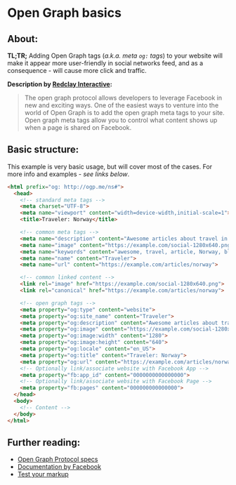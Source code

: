 # Open Graph basics

## About:

__TL;TR;__ Adding Open Graph tags (*a.k.a. meta `og:` tags*) to your website will make it appear more user-friendly in social networks feed, and as a consequence - will cause more click and traffic.

__Description by [Redclay Interactive](https://www.redclayinteractive.com/what-are-open-graph-tags/):__
> The open graph protocol allows developers to leverage Facebook in new and exciting ways. One of the easiest ways to venture into the world of Open Graph is to add the open graph meta tags to your site. Open graph meta tags allow you to control what content shows up when a page is shared on Facebook.

## Basic structure:

This example is very basic usage, but will cover most of the cases. For more info and examples - *see links below*.

```html
<html prefix="og: http://ogp.me/ns#">
  <head>
    <!-- standard meta tags -->
    <meta charset="UTF-8">
    <meta name="viewport" content="width=device-width,initial-scale=1">
    <title>Traveler: Norway</title>

    <!-- common meta tags -->
    <meta name="description" content="Awesome articles about travel in Norway">
    <meta name="image" content="https://example.com/social-1280x640.png">
    <meta name="keywords" content="awesome, travel, article, Norway, blog">
    <meta name="name" content="Traveler">
    <meta name="url" content="https://example.com/articles/norway">

    <!-- common linked content -->
    <link rel="image" href="https://example.com/social-1280x640.png">
    <link rel="canonical" href="https://example.com/articles/norway">

    <!-- open graph tags -->
    <meta property="og:type" content="website">
    <meta property="og:site_name" content="Traveler">
    <meta property="og:description" content="Awesome articles about travel in Norway">
    <meta property="og:image" content="https://example.com/social-1280x640.png">
    <meta property="og:image:width" content="1280">
    <meta property="og:image:height" content="640">
    <meta property="og:locale" content="en_US">
    <meta property="og:title" content="Traveler: Norway">
    <meta property="og:url" content="https://example.com/articles/norway">
    <!-- Optionally link/associate website with Facebook App -->
    <meta property="fb:app_id" content="0000000000000000">
    <!-- Optionally link/associate website with Facebook Page -->
    <meta property="fb:pages" content="000000000000000">
  </head>
  <body>
    <!-- Content -->
  </body>
</html>
```

## Further reading:

- [Open Graph Protocol specs](http://ogp.me/)
- [Documentation by Facebook](https://developers.facebook.com/docs/sharing/webmasters)
- [Test your markup](https://developers.facebook.com/tools/debug/sharing/)
